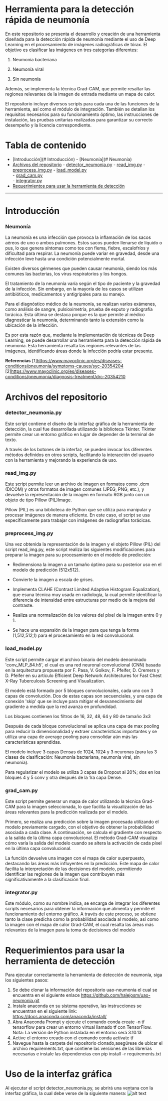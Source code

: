 # Herramienta para la detección rápida de neumonía

En este repositorio se presenta el desarrollo y creación de una herramienta diseñada para la detección rápida de neumonía mediante el uso de Deep Learning en el procesamiento de imágenes radiográficas de tórax. El objetivo es clasificar las imágenes en tres categorías diferentes:

1. Neumonía bacteriana

2. Neumonía viral

3. Sin neumonía

Además, se implementa la técnica Grad-CAM, que permite resaltar las regiones relevantes de la imagen de entrada mediante un mapa de calor.

El repositorio incluye diversos scripts para cada una de las funciones de la herramienta, así como el módulo de integración. También se detallan los requisitos necesarios para su funcionamiento óptimo, las instrucciones de instalación, las pruebas unitarias realizadas para garantizar su correcto desempeño y la licencia correspondiente.

# Tabla de contenido
- [Introducción](# Introducción)
        - [Neumonía](# Neumonía)
- [Archivos del repositorio](#Archivos-del-repositorio)
         - [detector_neumonia.py](#detector-neumonia-py)
         - [read_img.py](#read-img-py) 
         - [preprocess_img.py](#preprocess-img-py)
         - [load_model.py](#load-model-py)  
         - [grad_cam.py](#grad-cam-py)  
         - [integrator.py](#integrator-py)       
 - [Requerimientos para usar la herramienta de detección](#Requerimientos-para-usar-la-herramienta-de-detección) 
---

# Introducción

 ### Neumonía
La neumonía es una infección que provoca la inflamación de los sacos aéreos de uno o ambos pulmones. Estos sacos pueden llenarse de líquido o pus, lo que genera síntomas como tos con flema, fiebre, escalofríos y dificultad para respirar. La neumonía puede variar en gravedad, desde una infección leve hasta una condición potencialmente mortal.

Existen diversos gérmenes que pueden causar neumonía, siendo los más comunes las bacterias, los virus respiratorios y los hongos.

El tratamiento de la neumonía varía según el tipo de paciente y la gravedad de la infección. Sin embargo, en la mayoría de los casos se utilizan antibióticos, medicamentos y antigripales para su manejo.

Para el diagnóstico médico de la neumonía, se realizan varios exámenes, como análisis de sangre, pulsioximetría, prueba de esputo y radiografía torácica. Esta última se destaca porque es la que permite al médico diagnosticar la neumonía, determinando tanto la extensión como la ubicación de la infección.

Es por esta razón que, mediante la implementación de técnicas de Deep Learning, se puede desarrollar una herramienta para la detección rápida de neumonía. Esta herramienta resalta las regiones relevantes de las imágenes, identificando áreas donde la infección podría estar presente.

**Referencias**
[1]https://www.mayoclinic.org/es/diseases-conditions/pneumonia/symptoms-causes/syc-20354204
[2]https://www.mayoclinic.org/es/diseases-conditions/pneumonia/diagnosis-treatment/drc-20354210


# Archivos del repositorio

### detector_neumonia.py

Este script contiene el diseño de la interfaz gráfica de la herramienta de detección, la cual fue desarrollada utilizando la biblioteca Tkinter. Tkinter permite crear un entorno gráfico en lugar de depender de la terminal de texto.

A través de los botones de la interfaz, se pueden invocar los diferentes métodos definidos en otros scripts, facilitando la interacción del usuario con la herramienta y mejorando la experiencia de uso.

### read_img.py

Este script permite leer un archivo de imagen en formatos como .dcm (DICOM) y otros formatos de imagen comunes (JPEG, PNG, etc.), y devuelve la representación de la imagen en formato RGB junto con un objeto de tipo Pillow (PIL)Image.

Pillow (PIL) es una biblioteca de Python que se utiliza para manipular y procesar imágenes de manera eficiente. En este caso, el script se usa específicamente para trabajar con imágenes de radiografías torácicas.

### preprocess_img.py

Una vez obtenida la representación de la imagen y el objeto Pillow (PIL) del script read_img.py, este script realiza las siguientes modificaciones para preparar la imagen para su procesamiento en el modelo de predicción:

- Redimensiona la imagen a un tamaño óptimo para su posterior uso en el modelo de predicción (512x512).

- Convierte la imagen a escala de grises.

- Implementa CLAHE (Contrast Limited Adaptive Histogram Equalization), que esuna técnica muy usada en radiología, la cual permite identificar la diferencia de intensidad entre estructuras por medio de la mejora del contraste.

- Realiza una normalización de los valores del píxel de la imagen entre 0 y 1.

- Se hace una expansión de la imagen para que tenga la forma (1,512,512,1) para el procesamiento en la red convolucional.

### load_model.py

Este script permite cargar el archivo binario del modelo denominado 'conv_MLP_84.h5', el cual es una red neuronal convolucional (CNN) basada en la arquitectura propuesta por F. Pasa, V. Golkov, F. Pfeifer, D. Cremers y D. Pfeifer en su artículo Efficient Deep Network Architectures for Fast Chest X-Ray Tuberculosis Screening and Visualization.

El modelo está formado por 5 bloques convolucionales, cada uno con 3 capas de convolución. Dos de estas capas son secuenciales, y una capa de conexión 'skip' que  se incluye para mitigar el desvanecimiento del gradiente a medida que la red avanza en profundidad.

Los bloques contienen los filtros de 16, 32, 48, 64 y 80 de tamaño 3x3

Después de cada bloque convolucional se aplica una capa de max pooling para reducir la dimensionalidad y extraer características importantes y se utiliza una capa de average pooling para consolidar aún más las características aprendidas.

El modelo incluye 3 capas Densas de 1024, 1024 y 3 neuronas (para las 3 clases de clasificación: Neumonía bacteriana, neumonía viral, sin neumonía).

Para regularizar el modelo se utiliza 3 capas de Dropout al 20%; dos en los bloques 4 y 5 conv y otra después de la 1ra capa Dense.

### grad_cam.py

Este script permite generar un mapa de calor utilizando la técnica Grad-CAM para la imagen seleccionada, lo que facilita la visualización de las áreas relevantes para la predicción realizada por el modelo.

Primero, se realiza una predicción sobre la imagen procesada utilizando el modelo previamente cargado, con el objetivo de obtener la probabilidad asociada a cada clase. A continuación, se calcula el gradiente con respecto a la salida de la última capa convolucional. El método Grad-CAM visualiza cómo varía la salida del modelo cuando se altera la activación de cada píxel en la última capa convolucional.

La función devuelve una imagen con el mapa de calor superpuesto, destacando las áreas más influyentes en la predicción. Este mapa de calor facilita la interpretación de las decisiones del modelo, permitiendo identificar las regiones de la imagen que contribuyen más significativamente a la clasificación final.

### integrator.py

Este módulo, como su nombre indica, se encarga de integrar los diferentes scripts necesarios para obtener la información que alimenta y permite el funcionamiento del entorno gráfico. A través de este proceso, se obtiene tanto la clase predicha como la probabilidad asociada al modelo, así como la imagen con el mapa de calor Grad-CAM, el cual resalta las áreas más relevantes de la imagen para la toma de decisiones del modelo

# Requerimientos para usar la herramienta de detección

Para ejecutar correctamente la herramienta de detección de neumonía, siga los siguientes pasos:

1. Se debe clonar la información del repositorio uao-neumonia  el cual se encuentra en el siguiente enlace  https://github.com/halejosm/uao-neumonia.git 
2. Instale anaconda en su sistema operativo, las instrucciones se encuentran en el siguiente link: https://docs.anaconda.com/anaconda/install/
3. Abra Anaconda Prompt y ejecute el  comando conda create -n tf tensorflow para crear un entorno virtual llamado tf con TensorFlow. Nota: La versión de Python instalada en el entorno será 3.10.13
4. Active el entorno creado con el comando conda actívate tf
5. Navegue hasta la carpeta del repositorio clonado,asegúrese de ubicar el archivo requirements.txt, que contiene las versiones de las librerías necesarias e instale las dependencias con pip install –r requirements.txt

# Uso de la interfaz gráfica

Al ejecutar el script detector_neumonia.py, se abrirá una ventana con la interfaz gráfica, la cual debe verse de la siguiente manera:
![alt text](image.png)



